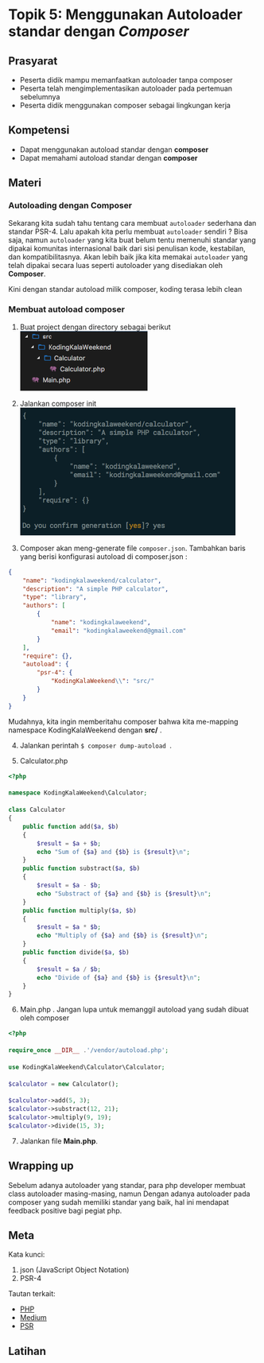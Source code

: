 # Topik 5: Menggunakan Autoloader standar dengan *Composer*

## Prasyarat
- Peserta didik mampu memanfaatkan autoloader tanpa composer
- Peserta telah mengimplementasikan autoloader pada pertemuan sebelumnya
- Peserta didik menggunakan composer sebagai lingkungan kerja

## Kompetensi
- Dapat menggunakan autoload standar dengan **composer**
- Dapat memahami autoload standar dengan **composer**

## Materi

### Autoloading dengan Composer

Sekarang kita sudah tahu tentang cara membuat `autoloader` sederhana dan
standar PSR-4. Lalu apakah kita perlu membuat `autoloader` sendiri ? Bisa saja,
namun `autoloader` yang kita buat belum tentu memenuhi standar yang
dipakai komunitas internasional baik dari sisi penulisan kode, kestabilan, dan
kompatibilitasnya. Akan lebih baik jika kita memakai `autoloader` yang telah
dipakai secara luas seperti autoloader yang disediakan oleh **Composer**.

Kini dengan standar autoload milik composer, koding terasa lebih clean

### Membuat autoload composer

1. Buat project dengan directory sebagai berikut
![](assets/images/php/autoloader.png)


2. Jalankan composer init
![](assets/images/php/autoloader2.png)

3. Composer akan meng-generate file `composer.json`. Tambahkan baris yang berisi konfigurasi autoload di composer.json :
```json
{
    "name": "kodingkalaweekend/calculator",
    "description": "A simple PHP calculator",
    "type": "library",
    "authors": [
        {
            "name": "kodingkalaweekend",
            "email": "kodingkalaweekend@gmail.com"
        }
    ],
    "require": {},
    "autoload": {
        "psr-4": {
            "KodingKalaWeekend\\": "src/"
        }
    }
}
```

Mudahnya, kita ingin memberitahu composer bahwa kita me-mapping namespace KodingKalaWeekend dengan **src/** .

4. Jalankan perintah ```$ composer dump-autoload ```.

5. Calculator.php

```php
<?php

namespace KodingKalaWeekend\Calculator;

class Calculator
{
    public function add($a, $b)
    {
        $result = $a + $b;
        echo "Sum of {$a} and {$b} is {$result}\n";
    }
    public function substract($a, $b)
    {
        $result = $a - $b;
        echo "Substract of {$a} and {$b} is {$result}\n";
    }
    public function multiply($a, $b)
    {
        $result = $a * $b;
        echo "Multiply of {$a} and {$b} is {$result}\n";
    }
    public function divide($a, $b)
    {
        $result = $a / $b;
        echo "Divide of {$a} and {$b} is {$result}\n";
    }
}
```

6. Main.php . Jangan lupa untuk memanggil autoload yang sudah dibuat oleh composer
```php
<?php

require_once __DIR__ .'/vendor/autoload.php';

use KodingKalaWeekend\Calculator\Calculator;

$calculator = new Calculator();

$calculator->add(5, 3);
$calculator->substract(12, 21);
$calculator->multiply(9, 19);
$calculator->divide(15, 3);
```

7. Jalankan file **Main.php**.

## Wrapping up

Sebelum adanya autoloader yang standar, para php developer membuat class
autoloader masing-masing, namun
Dengan adanya autoloader pada composer yang sudah memiliki standar yang baik,
hal ini mendapat feedback positive bagi pegiat php.

## Meta

Kata kunci:
1. json (JavaScript Object Notation)
2. PSR-4

Tautan terkait:
- [PHP](http://php.net)
- [Medium](https://medium.com/koding-kala-weekend/autoloading-di-php-dan-implementasinya-menggunakan-psr-4-3005dd7a09e6)
- [PSR](https://www.php-fig.org/)

## Latihan
